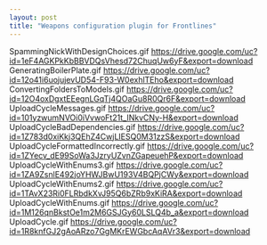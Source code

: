 ```yaml
---
layout: post
title: "Weapons configuration plugin for Frontlines"
---
```


SpammingNickWithDesignChoices.gif	https://drive.google.com/uc?id=1eF4AGKPkKbBBVDQsVhesd72ChuqUw6yF&export=download
GeneratingBoilerPlate.gif	https://drive.google.com/uc?id=12o41i6uojujevUD54-F93-W0exhlTEho&export=download
ConvertingFoldersToModels.gif	https://drive.google.com/uc?id=12O4oxDgxtEEegnLGqTj4QOaGu8R0Qr6F&export=download
UploadCycleMessages.gif	https://drive.google.com/uc?id=101yzwumNVOi0iVvwoFt21t_INkvCNy-H&export=download
UploadCycleBadDependencies.gif	https://drive.google.com/uc?id=1Z783d0xiKkj3QEhZ4CwjLIESQ0M31zzS&export=download
UploadCycleFormattedIncorrectly.gif	https://drive.google.com/uc?id=1ZYecv_dE99SoWa3JzryUZvnZGapeuehP&export=download
UploadCycleWithEnums3.gif	https://drive.google.com/uc?id=1ZA9ZsnlE492joYHWJBwU193V4BQPjCWy&export=download
UploadCycleWithEnums2.gif	https://drive.google.com/uc?id=1TAvX23Ri0FLRbdkXvJ95Q6bZRb9xKiRA&export=download
UploadCycleWithEnums.gif	https://drive.google.com/uc?id=1M126qnBkstOe1m2M6GSJGy60LSLQ4b_a&export=download
UploadCycle.gif	https://drive.google.com/uc?id=1R8knfGJ2gAoARzo7GgMKrEWGbcAqAVr3&export=download

